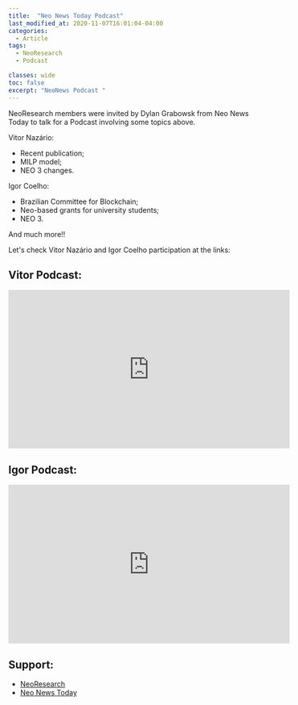 ```yaml
---
title:  "Neo News Today Podcast"
last_modified_at: 2020-11-07T16:01:04-04:00
categories:
  - Article
tags:
  - NeoResearch
  - Podcast

classes: wide  
toc: false
excerpt: "NeoNews Podcast "
---
```



NeoResearch members were invited by Dylan Grabowsk from Neo News Today to talk for a Podcast involving some topics above.

Vitor Nazário:
- Recent publication;
- MILP model;
- NEO 3 changes.

Igor Coelho:
- Brazilian Committee for Blockchain;
- Neo-based grants for university students;
- NEO 3.

And much more!!

Let's check Vitor Nazário and Igor Coelho participation at the links:

## Vitor Podcast:

<iframe width="560" height="315" src="https://www.youtube.com/embed/yc4uahuz0CU" frameborder="0" allow="accelerometer; autoplay; clipboard-write; encrypted-media; gyroscope; picture-in-picture" allowfullscreen></iframe>

## Igor Podcast:

<iframe width="560" height="315" src="https://www.youtube.com/embed/kS9t56Y7e3g" frameborder="0" allow="accelerometer; autoplay; clipboard-write; encrypted-media; gyroscope; picture-in-picture" allowfullscreen></iframe>



## Support:
- [NeoResearch](https://neoresearch.io)
- [Neo News Today](https://neonewstoday.com/news/)

